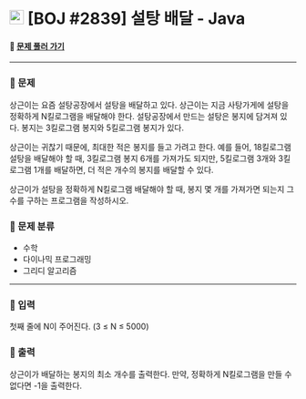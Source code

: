  # <img src="https://d2gd6pc034wcta.cloudfront.net/tier/1-a.svg" width="25" height="25"> [BOJ #2839]  설탕 배달 - Java 
#### :link: [문제 풀러 가기](https://www.acmicpc.net/problem/2839)

***
### :seedling: 문제
상근이는 요즘 설탕공장에서 설탕을 배달하고 있다. 상근이는 지금 사탕가게에 설탕을 정확하게 N킬로그램을 배달해야 한다. 설탕공장에서 만드는 설탕은 봉지에 담겨져 있다. 봉지는 3킬로그램 봉지와 5킬로그램 봉지가 있다.

상근이는 귀찮기 때문에, 최대한 적은 봉지를 들고 가려고 한다. 예를 들어, 18킬로그램 설탕을 배달해야 할 때, 3킬로그램 봉지 6개를 가져가도 되지만, 5킬로그램 3개와 3킬로그램 1개를 배달하면, 더 적은 개수의 봉지를 배달할 수 있다.

상근이가 설탕을 정확하게 N킬로그램 배달해야 할 때, 봉지 몇 개를 가져가면 되는지 그 수를 구하는 프로그램을 작성하시오.

### :seedling: 문제 분류
- 수학
- 다이나믹 프로그래밍
- 그리디 알고리즘
***
### :seedling: 입력
첫째 줄에 N이 주어진다. (3 ≤ N ≤ 5000)

### :seedling: 출력
상근이가 배달하는 봉지의 최소 개수를 출력한다. 만약, 정확하게 N킬로그램을 만들 수 없다면 -1을 출력한다.

